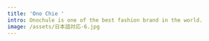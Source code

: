 ```yaml
---
title: 'Ono Chie '
intro: Onochule is one of the best fashion brand in the world.
image: /assets/日本語対応-6.jpg
---
```


